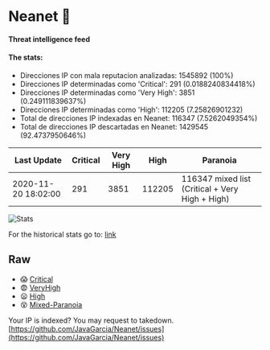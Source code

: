 # Neanet :hocho:
#### Threat intelligence feed
#### The stats:

- Direcciones IP con mala reputacion analizadas: 1545892 (100%)
- Direcciones IP determinadas como 'Critical':  291 (0.0188240834418%)
- Direcciones IP determinadas como 'Very High':  3851 (0.249111839637%)
- Direcciones IP determinadas como 'High':  112205 (7.25826901232)
- Total de direcciones IP indexadas en Neanet:  116347 (7.5262049354%)
- Total de direcciones IP descartadas en Neanet:  1429545 (92.4737950646%)

| Last Update | Critical | Very High | High | Paranoia |
| --- | --- | --- | --- | --- |
| 2020-11-20 18:02:00 | 291 | 3851 | 112205 | 116347 mixed list (Critical + Very High + High)|

![Stats](https://docs.google.com/spreadsheets/d/e/2PACX-1vSnaNMIXVabIpDJjufMlzH7poXnshF3mgd8Is1g9ytUEzVsP5my4Trn8f-xkoLLQ38xpL3HtmUexLo6/pubchart?oid=501124687&format=image)

For the historical stats go to: [link](/stats.csv)
## Raw
- :scream: [Critical](https://raw.githubusercontent.com/JavaGarcia/Neanet/master/blacklists/neanet_critical.txt)
- :fearful: [VeryHigh](https://raw.githubusercontent.com/JavaGarcia/Neanet/master/blacklists/neanet_veryHigh.txtt)
- :frowning: [High](https://raw.githubusercontent.com/JavaGarcia/Neanet/master/blacklists/neanet_high.txt)
- :dizzy_face: [Mixed-Paranoia](https://raw.githubusercontent.com/JavaGarcia/Neanet/master/blacklists/neanet_all.txt)


Your IP is indexed? You may request to takedown. [https://github.com/JavaGarcia/Neanet/issues](https://github.com/JavaGarcia/Neanet/issues)












































































































































































































































































































































































































































































































































































































































































































































































































































































































































































































































































































































































































































































































































































































































































































































































































































































































































































































































































































































































































































































































































































































































































































































































